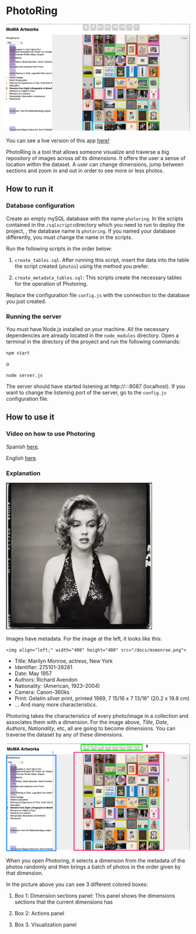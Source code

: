 # PhotoRing

![Photoring live screenshot](/static/img/photoringLive.png)

You can see a live version of this app [here!](http://photoring.herokuapp.com)

PhotoRing is a tool that allows someone visualize and traverse a big repository of images across *all its dimensions*. It offers the user a sense of location within the dataset. A user can change dimensions, jump between sections and zoom in and out in order to see more or less photos. 


## How to run it


### Database configuration
Create an empty mySQL database with the name `photoring`.  In the scripts contained in the `/sqlscripts`directory which you need to run to deploy the project, , the database name is `photoring`. If you named your database differently, you must change the name in the scripts. 

Run the following scripts in the order below:

1. `create_tables.sql`. After running this script, insert the data into the table the script created (`photos`) using the method you prefer. 

2. `create_metadata_tables.sql`: This scripts create the necessary tables for the operation of Photoring.

Replace the configuration file `config.js` with the connection to the database you just created.

### Running the server

You must have Node.js installed on your machine. All the necessary dependencies are already located in the `node_modules` directory. Open a terminal in the directory of the proyect and run the following commands:

```
npm start
``` 
o
```
node server.js
```

The server should have started listening at http://:::8087 (localhost). If you want to change the listening port of the server, go to the `config.js` configuration file.


## How to use it



### Video on how to use Photoring 

Spanish [here](https://www.youtube.com/watch?v=PArgtZ5IpsU).

English [here](https://www.youtube.com/watch?v=PArgtZ5IpsU).


### Explanation

<img align="left;" width="400" height="400" src="/docs/msmonroe.png">

Images have metadata. For the image at the left, it looks like this:

```
<img align="left;" width="400" height="400" src="/docs/msmonroe.png">
```

* Title: Marilyn Monroe, actress, New York
* Identifier: 275101-28281
* Date: May 1957
* Authors: Richard Avendon
* Nationality: (American, 1923–2004)
* Camera: Canon-360ks
* Print: Gelatin silver print, printed 1989,
7 15/16 x 7 13/16" (20.2 x 19.8 cm)
* … And many more characteristics.

Photoring takes the characteristics of every photo/image in a collection and associates them with a dimension. For the image above, *Title*,  *Date*, *Authors*, *Nationality*, etc, all are going to become dimensions. You can traverse the dataset by any of these dimensions.

![Photoring screenshot with coloured boxes showing the 3 panels: Sections panel, action panels and visualization panel](/docs/photoringLiveBoxes.png)


When you open Photoring, it selects a dimension from the metadata of the photos randomly and then brings a batch of photos in the order given by that dimension.


In the picture above you can see 3 different colored boxes:

1. Box 1: Dimension sections panel: This panel shows the dimensions sections that the current dimensions has

2. Box 2: Actions panel

3. Box 3. Visualization panel











